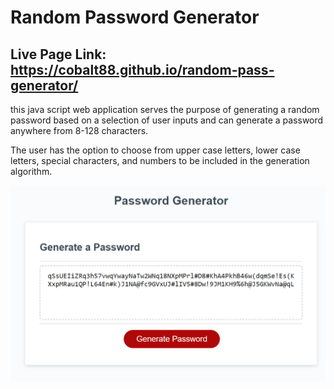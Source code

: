 # Random Password Generator

## Live Page Link: https://cobalt88.github.io/random-pass-generator/

this java script web application serves the purpose of generating a random password based on a selection of user inputs and can generate a password anywhere from 8-128 characters. 

The user has the option to choose from upper case letters, lower case letters, special characters, and numbers to be included in the generation algorithm. 



![alt text](./images/_D__random-pass-generator_index.html.png)